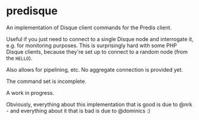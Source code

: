 # predisque

An implementation of Disque client commands for the Predis client.

Useful if you just need to connect to a single Disque node and interrogate
it, e.g. for monitoring purposes. This is surprisingly hard with some
PHP Disque clients, because they're set up to connect to a random node (from
the `HELLO`).

Also allows for pipelining, etc. No aggregate connection is provided yet.

The command set is incomplete.

A work in progress.

Obviously, everything about this implementation that is good is due to
@nrk - and everything about it that is bad is due
to @dominics :)

